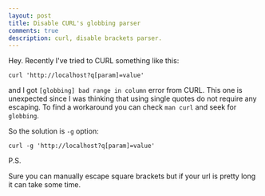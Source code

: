 ```yaml
---
layout: post
title: Disable CURL's globbing parser
comments: true
description: curl, disable brackets parser.
---
```


Hey. Recently I've tried to CURL something like this:

`curl 'http://localhost?q[param]=value'`

and I got `[globbing] bad range in column` error from CURL.
This one is unexpected since I was thinking that using single quotes
do not require any escaping. To find a workaround you can check `man curl` and
seek for `globbing`.

So the solution is `-g` option:

`curl -g 'http://localhost?q[param]=value'`


P.S.

Sure you can manually escape square brackets but if your url is pretty long
it can take some time.
